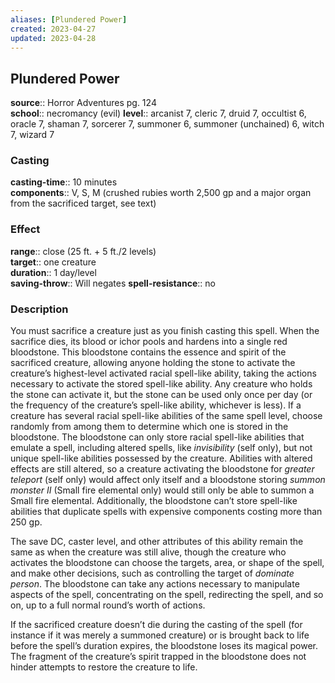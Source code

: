 ```yaml
---
aliases: [Plundered Power]
created: 2023-04-27
updated: 2023-04-28
---
```


## Plundered Power

**source**:: Horror Adventures pg. 124  
**school**:: necromancy (evil)
**level**:: arcanist 7, cleric 7, druid 7, occultist 6, oracle 7, shaman 7, sorcerer 7, summoner 6, summoner (unchained) 6, witch 7, wizard 7

### Casting

**casting-time**:: 10 minutes  
**components**:: V, S, M (crushed rubies worth 2,500 gp and a major organ from the sacrificed target, see text)

### Effect

**range**:: close (25 ft. + 5 ft./2 levels)  
**target**:: one creature  
**duration**:: 1 day/level  
**saving-throw**:: Will negates
**spell-resistance**:: no

### Description

You must sacrifice a creature just as you finish casting this spell. When the sacrifice dies, its blood or ichor pools and hardens into a single red bloodstone. This bloodstone contains the essence and spirit of the sacrificed creature, allowing anyone holding the stone to activate the creature’s highest-level activated racial spell-like ability, taking the actions necessary to activate the stored spell-like ability. Any creature who holds the stone can activate it, but the stone can be used only once per day (or the frequency of the creature’s spell-like ability, whichever is less). If a creature has several racial spell-like abilities of the same spell level, choose randomly from among them to determine which one is stored in the bloodstone. The bloodstone can only store racial spell-like abilities that emulate a spell, including altered spells, like *invisibility* (self only), but not unique spell-like abilities possessed by the creature. Abilities with altered effects are still altered, so a creature activating the bloodstone for *greater teleport* (self only) would affect only itself and a bloodstone storing *summon monster II* (Small fire elemental only) would still only be able to summon a Small fire elemental. Additionally, the bloodstone can’t store spell-like abilities that duplicate spells with expensive components costing more than 250 gp.  
  
The save DC, caster level, and other attributes of this ability remain the same as when the creature was still alive, though the creature who activates the bloodstone can choose the targets, area, or shape of the spell, and make other decisions, such as controlling the target of *dominate person*. The bloodstone can take any actions necessary to manipulate aspects of the spell, concentrating on the spell, redirecting the spell, and so on, up to a full normal round’s worth of actions.  
  
If the sacrificed creature doesn’t die during the casting of the spell (for instance if it was merely a summoned creature) or is brought back to life before the spell’s duration expires, the bloodstone loses its magical power. The fragment of the creature’s spirit trapped in the bloodstone does not hinder attempts to restore the creature to life.
